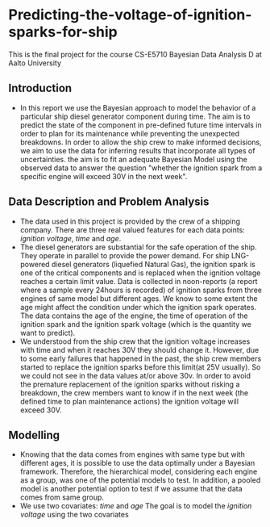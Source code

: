 # Predicting-the-voltage-of-ignition-sparks-for-ship
This is the final project for the course CS-E5710 Bayesian Data Analysis D at Aalto University

## Introduction

- In this report we use the Bayesian approach to model the behavior of a particular ship diesel generator component during time. The aim is to predict the state of the component in pre-defined future time intervals in order to plan for its maintenance while preventing the unexpected breakdowns. In order to allow the ship crew to make informed decisions, we aim to use the data for inferring results that incorporate all types of uncertainties. the aim is to fit an adequate Bayesian Model using the observed data to answer the question "whether the ignition spark from a specific engine will exceed 30V in the next week".

## Data Description and Problem Analysis
- The data used in this project is provided by the crew of a shipping company. There are three real valued features for each data points: *ignition voltage*, *time* and *age*.
- The diesel generators are substantial for the safe operation of the ship. They operate in parallel to provide the power demand. For ship LNG-powered diesel generators (liquefied Natural Gas), the ignition spark is one of the critical components and is replaced when the ignition voltage reaches a certain limit value. Data is collected in noon-reports (a report where a sample every 24hours is recorded) of ignition sparks from three engines of same model but different ages. We know to some extent the age might affect the condition under which the ignition spark operates. The data contains the age of the engine, the time of operation of the ignition spark and the ignition spark voltage (which is the quantity we want to predict). 
- We understood from the ship crew that the ignition voltage increases with time and when it reaches 30V they should change it. However, due to some early failures that happened in the past, the ship crew members started to replace the ignition sparks before this limit(at 25V usually). So we could not see in the data values at/or above 30v. In order to avoid the premature replacement of the ignition sparks without risking a breakdown, the crew members want to know if in the next week (the defined time to plan maintenance actions) the ignition voltage will exceed 30V.

## Modelling

- Knowing that the data comes from engines with same type but with different ages, it is possible to use the data optimally under a Bayesian framework. Therefore, the hierarchical model, considering each engine as a group, was one of the potential models to test. In addition, a pooled model is another potential option to test if we assume that the data comes from same group.
- We use two covariates: *time* and *age*
The goal is to model the *ignition voltage* using the two covariates
